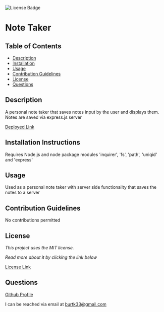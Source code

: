 ![License Badge](https://img.shields.io/static/v1?label=License&message=MIT&color=blue)
# Note Taker

## Table of Contents

* [Description](#description)
* [Installation](#installation)
* [Usage](#usage)
* [Contribution Guidelines](#contribution-guidelines)
* [License](#license)
* [Questions](#questions)
    
## Description
A personal note taker that saves notes input by the user and displays them. Notes are saved via express.js server

[Deployed Link](https://note-taker-burtk33.herokuapp.com/)

## Installation Instructions
Requires Node.js and node package modules 'inquirer', 'fs', 'path', 'uniqid' and 'express'

## Usage
Used as a personal note taker with server side functionality that saves the notes to a server

## Contribution Guidelines
No contributions permitted

## License
*This project uses the MIT license.*

*Read more about it by clicking the link below*

[License Link](https://choosealicense.com/licenses/mit/)

## Questions
[Github Profile](https://github.com/burtk33)

I can be reached via email at burtk33@gmail.com
